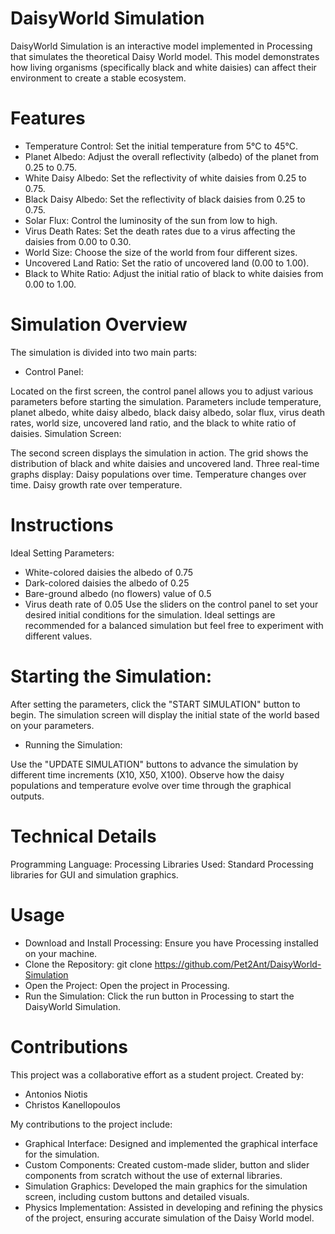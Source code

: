 # DaisyWorld Simulation
DaisyWorld Simulation is an interactive model implemented in Processing that simulates the theoretical Daisy World model. This model demonstrates how living organisms (specifically black and white daisies) can affect their environment to create a stable ecosystem.

# Features
* Temperature Control: Set the initial temperature from 5°C to 45°C.
* Planet Albedo: Adjust the overall reflectivity (albedo) of the planet from 0.25 to 0.75.
* White Daisy Albedo: Set the reflectivity of white daisies from 0.25 to 0.75.
* Black Daisy Albedo: Set the reflectivity of black daisies from 0.25 to 0.75.
* Solar Flux: Control the luminosity of the sun from low to high.
* Virus Death Rates: Set the death rates due to a virus affecting the daisies from 0.00 to 0.30.
* World Size: Choose the size of the world from four different sizes.
* Uncovered Land Ratio: Set the ratio of uncovered land (0.00 to 1.00).
* Black to White Ratio: Adjust the initial ratio of black to white daisies from 0.00 to 1.00.

# Simulation Overview
The simulation is divided into two main parts:

* Control Panel:

Located on the first screen, the control panel allows you to adjust various parameters before starting the simulation.
Parameters include temperature, planet albedo, white daisy albedo, black daisy albedo, solar flux, virus death rates, world size, uncovered land ratio, and the black to white ratio of daisies.
Simulation Screen:

The second screen displays the simulation in action.
The grid shows the distribution of black and white daisies and uncovered land.
Three real-time graphs display:
Daisy populations over time.
Temperature changes over time.
Daisy growth rate over temperature.

# Instructions
 Ideal Setting Parameters: 
* White-colored daisies the albedo of 0.75
* Dark-colored daisies the albedo of  0.25
* Bare-ground albedo (no flowers) value of 0.5 
* Virus death rate of 0.05 
Use the sliders on the control panel to set your desired initial conditions for the simulation.
Ideal settings are recommended for a balanced simulation but feel free to experiment with different values.

# Starting the Simulation:

After setting the parameters, click the "START SIMULATION" button to begin.
The simulation screen will display the initial state of the world based on your parameters.
* Running the Simulation:

Use the "UPDATE SIMULATION" buttons to advance the simulation by different time increments (X10, X50, X100).
Observe how the daisy populations and temperature evolve over time through the graphical outputs.
# Technical Details
Programming Language: Processing
Libraries Used: Standard Processing libraries for GUI and simulation graphics.
# Usage
* Download and Install Processing: Ensure you have Processing installed on your machine.
* Clone the Repository: git clone https://github.com/Pet2Ant/DaisyWorld-Simulation
* Open the Project: Open the project in Processing.
* Run the Simulation: Click the run button in Processing to start the DaisyWorld Simulation.

# Contributions

This project was a collaborative effort as a student project.
Created by: 
- Antonios Niotis
- Christos Kanellopoulos

My contributions to the project include:

* Graphical Interface: Designed and implemented the graphical interface for the simulation.
* Custom Components: Created custom-made slider, button and slider components from scratch without the use of external libraries.
* Simulation Graphics: Developed the main graphics for the simulation screen, including custom buttons and detailed visuals.
* Physics Implementation: Assisted in developing and refining the physics of the project, ensuring accurate simulation of the Daisy World model.
